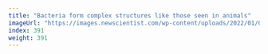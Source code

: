 ```yaml
---
title: "Bacteria form complex structures like those seen in animals"
imageUrl: "https://images.newscientist.com/wp-content/uploads/2022/01/06133757/PRI_217389353.jpg?width=600"
index: 391
weight: 391
---
```


